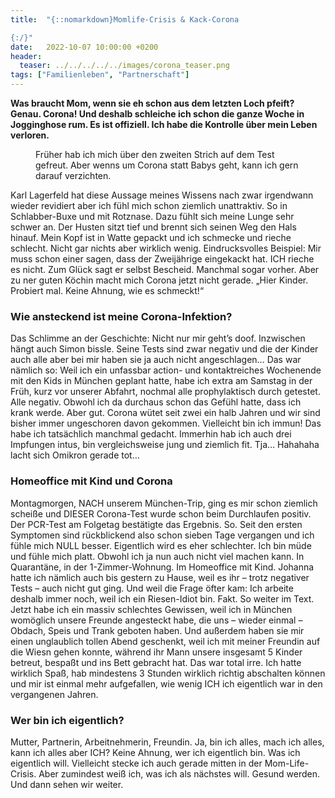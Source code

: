 ```yaml
---
title:  "{::nomarkdown}Momlife-Crisis & Kack-Corona 

{:/}"
date:   2022-10-07 10:00:00 +0200
header:
  teaser: ../../../../../images/corona_teaser.png
tags: ["Familienleben", "Partnerschaft"]
---
```


**Was braucht Mom, wenn sie eh schon aus dem letzten Loch pfeift? Genau. Corona! Und deshalb schleiche ich schon die ganze Woche in Jogginghose rum. Es ist offiziell. Ich habe die Kontrolle über mein Leben verloren.**

<figure>
  <img src="../../../../../images/corona.png" alt="">
  <figcaption>Früher hab ich mich über den zweiten Strich auf dem Test gefreut. Aber wenns um Corona statt Babys geht, kann ich gern darauf verzichten.</figcaption>
</figure>      

Karl Lagerfeld hat diese Aussage meines Wissens nach zwar irgendwann wieder revidiert aber ich fühl mich schon ziemlich unattraktiv. So in Schlabber-Buxe und mit Rotznase. Dazu fühlt sich meine Lunge sehr schwer an. Der Husten sitzt tief und brennt sich seinen Weg den Hals hinauf. Mein Kopf ist in Watte gepackt und ich schmecke und rieche schlecht. Nicht gar nichts aber wirklich wenig. Eindrucksvolles Beispiel: Mir muss schon einer sagen, dass der Zweijährige eingekackt hat. ICH rieche es nicht. Zum Glück sagt er selbst Bescheid. Manchmal sogar vorher. Aber zu ner guten Köchin macht mich Corona jetzt nicht gerade. „Hier Kinder. Probiert mal. Keine Ahnung, wie es schmeckt!“

<h3>Wie ansteckend ist meine Corona-Infektion?</h3>

Das Schlimme an der Geschichte: Nicht nur mir geht’s doof. Inzwischen hängt auch Simon bissle. Seine Tests sind zwar negativ und die der Kinder auch alle aber bei mir haben sie ja auch nicht angeschlagen… Das war nämlich so: Weil ich ein unfassbar action- und kontaktreiches Wochenende mit den Kids in München geplant hatte, habe ich extra am Samstag in der Früh, kurz vor unserer Abfahrt, nochmal alle prophylaktisch durch getestet. Alle negativ. Obwohl ich da durchaus schon das Gefühl hatte, dass ich krank werde. Aber gut. Corona wütet seit zwei ein halb Jahren und wir sind bisher immer ungeschoren davon gekommen. Vielleicht bin ich immun! Das habe ich tatsächlich manchmal gedacht. Immerhin hab ich auch drei Impfungen intus, bin vergleichsweise jung und ziemlich fit. Tja… Hahahaha lacht sich Omikron gerade tot…

<h3>Homeoffice mit Kind und Corona</h3>

Montagmorgen, NACH unserem München-Trip, ging es mir schon ziemlich scheiße und DIESER Corona-Test wurde schon beim Durchlaufen positiv. Der PCR-Test am Folgetag bestätigte das Ergebnis. So. Seit den ersten Symptomen sind rückblickend also schon sieben Tage vergangen und ich fühle mich NULL besser. Eigentlich wird es eher schlechter. Ich bin müde und fühle mich platt. Obwohl ich ja nun auch nicht viel machen kann. In Quarantäne, in der 1-Zimmer-Wohnung. Im Homeoffice mit Kind. Johanna hatte ich nämlich auch bis gestern zu Hause, weil es ihr – trotz negativer Tests – auch nicht gut ging.  Und weil die Frage öfter kam: Ich arbeite deshalb immer noch, weil ich ein Riesen-Idiot bin. Fakt. 
So weiter im Text. Jetzt habe ich ein massiv schlechtes Gewissen, weil ich in München womöglich unsere Freunde angesteckt habe, die uns – wieder einmal – Obdach, Speis und Trank geboten haben. Und außerdem haben sie mir einen unglaublich tollen Abend geschenkt, weil ich mit meiner Freundin auf die Wiesn gehen konnte, während ihr Mann unsere insgesamt 5 Kinder betreut, bespaßt und ins Bett gebracht hat. Das war total irre. Ich hatte wirklich Spaß, hab mindestens 3 Stunden wirklich richtig abschalten können und mir ist einmal mehr aufgefallen, wie wenig ICH ich eigentlich war in den vergangenen Jahren.

<h3>Wer bin ich eigentlich?</h3> 

Mutter, Partnerin, Arbeitnehmerin, Freundin. Ja, bin ich alles, mach ich alles, kann ich alles aber ICH? Keine Ahnung, wer ich eigentlich bin. Was ich eigentlich will. Vielleicht stecke ich auch gerade mitten in der Mom-Life-Crisis. Aber zumindest weiß ich, was ich als nächstes will. Gesund werden. Und dann sehen wir weiter. 





 









 















 















 

 





 

  


 
 
 
 


   


 



 






 






 


 
 






















 








 

   



















  












 






 





  


  






					 


 
 








